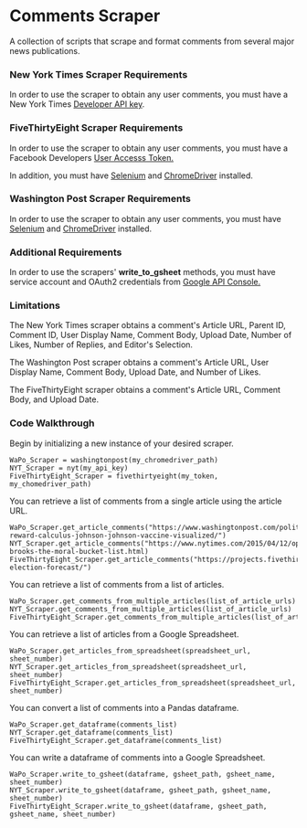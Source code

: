 # Comments Scraper

A collection of scripts that scrape and format comments from several major news publications.

### New York Times Scraper Requirements
In order to use the scraper to obtain any user comments, you must have a New York Times [Developer API key]((https://developer.nytimes.com/apis)).

### FiveThirtyEight Scraper Requirements
In order to use the scraper to obtain any user comments, you must have a Facebook Developers [User Accesss Token.](developers.facebook.com)

In addition, you must have [Selenium](https://www.selenium.dev/) and [ChromeDriver](https://chromedriver.chromium.org/) installed.

### Washington Post Scraper Requirements
In order to use the scraper to obtain any user comments, you must have [Selenium](https://www.selenium.dev/) and [ChromeDriver](https://chromedriver.chromium.org/) installed.

### Additional Requirements
In order to use the scrapers' **write_to_gsheet** methods, you must have service account and OAuth2 credentials from [Google API Console.](https://console.cloud.google.com/apis/dashboard)

### Limitations
The New York Times scraper obtains a comment's Article URL, Parent ID, Comment ID, User Display Name, Comment Body, Upload Date, Number of Likes, Number of Replies, and Editor's Selection.

The Washington Post scraper obtains a comment's Article URL, User Display Name, Comment Body, Upload Date, and Number of Likes.

The FiveThirtyEight scraper obtains a comment's Article URL, Comment Body, and Upload Date.

### Code Walkthrough
Begin by initializing a new instance of your desired scraper.
```
WaPo_Scraper = washingtonpost(my_chromedriver_path)
NYT_Scraper = nyt(my_api_key)
FiveThirtyEight_Scraper = fivethirtyeight(my_token, my_chomedriver_path)
```

You can retrieve a list of comments from a single article using the article URL.
```
WaPo_Scraper.get_article_comments("https://www.washingtonpost.com/politics/2021/04/13/risk-reward-calculus-johnson-johnson-vaccine-visualized/")
NYT_Scraper.get_article_comments("https://www.nytimes.com/2015/04/12/opinion/sunday/david-brooks-the-moral-bucket-list.html)
FiveThirtyEight_Scraper.get_article_comments("https://projects.fivethirtyeight.com/2020-election-forecast/")
```

You can retrieve a list of comments from a list of articles.
```
WaPo_Scraper.get_comments_from_multiple_articles(list_of_article_urls)
NYT_Scraper.get_comments_from_multiple_articles(list_of_article_urls)
FiveThirtyEight_Scraper.get_comments_from_multiple_articles(list_of_article_urls)
```

You can retrieve a list of articles from a Google Spreadsheet.
```
WaPo_Scraper.get_articles_from_spreadsheet(spreadsheet_url, sheet_number)
NYT_Scraper.get_articles_from_spreadsheet(spreadsheet_url, sheet_number)
FiveThirtyEight_Scraper.get_articles_from_spreadsheet(spreadsheet_url, sheet_number)
```

You can convert a list of comments into a Pandas dataframe.
```
WaPo_Scraper.get_dataframe(comments_list)
NYT_Scraper.get_dataframe(comments_list)
FiveThirtyEight_Scraper.get_dataframe(comments_list)
```

You can write a dataframe of comments into a Google Spreadsheet.
```
WaPo_Scraper.write_to_gsheet(dataframe, gsheet_path, gsheet_name, sheet_number)
NYT_Scraper.write_to_gsheet(dataframe, gsheet_path, gsheet_name, sheet_number)
FiveThirtyEight_Scraper.write_to_gsheet(dataframe, gsheet_path, gsheet_name, sheet_number)
```
